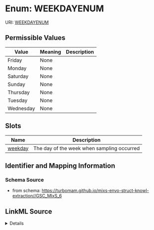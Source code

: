 # Enum: WEEKDAYENUM



URI: [WEEKDAYENUM](WEEKDAYENUM)

## Permissible Values

| Value | Meaning | Description |
| --- | --- | --- |
| Friday | None |  |
| Monday | None |  |
| Saturday | None |  |
| Sunday | None |  |
| Thursday | None |  |
| Tuesday | None |  |
| Wednesday | None |  |




## Slots

| Name | Description |
| ---  | --- |
| [weekday](weekday.md) | The day of the week when sampling occurred |






## Identifier and Mapping Information







### Schema Source


* from schema: https://turbomam.github.io/mixs-envo-struct-knowl-extraction//GSC_MIxS_6




## LinkML Source

<details>
```yaml
name: WEEKDAY_ENUM
from_schema: https://turbomam.github.io/mixs-envo-struct-knowl-extraction//GSC_MIxS_6
rank: 1000
permissible_values:
  Friday:
    text: Friday
  Monday:
    text: Monday
  Saturday:
    text: Saturday
  Sunday:
    text: Sunday
  Thursday:
    text: Thursday
  Tuesday:
    text: Tuesday
  Wednesday:
    text: Wednesday

```
</details>
